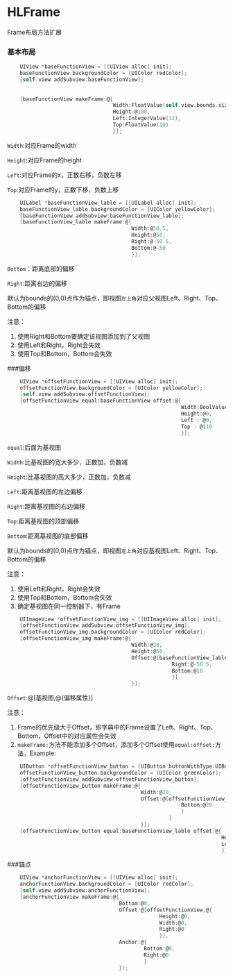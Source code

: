 # HLFrame
Frame布局方法扩展

### 基本布局
```objective-c
    UIView *baseFunctionView = [[UIView alloc] init];
    baseFunctionView.backgroundColor = [UIColor redColor];
    [self.view addSubview:baseFunctionView];
    
    
    [baseFunctionView makeFrame:@{
                                  Width:FloatValue(self.view.bounds.size.width - 24),
                                  Height:@100,
                                  Left:IntegerValue(12),
                                  Top:FloatValue(10)
                                  }];
```
`Width`:对应Frame的width

`Height`:对应Frame的height

`Left`:对应Frame的x，正数右移，负数左移

`Top`:对应Frame的y，正数下移，负数上移

```objective-c
    UILabel *baseFunctionView_lable = [[UILabel alloc] init];
    baseFunctionView_lable.backgroundColor = [UIColor yellowColor];
    [baseFunctionView addSubview:baseFunctionView_lable];
    [baseFunctionView_lable makeFrame:@{
                                        Width:@50.5,
                                        Height:@50,
                                        Right:@-50.5,
                                        Bottom:@-50
                                        }];
```
`Bottom`：距离底部的偏移

`Right`:距离右边的偏移

默认为bounds的(0,0)点作为锚点，即视图`左上角`对应父视图Left、Right、Top、Bottom的偏移

注意：

1. 使用Right和Bottom要确定该视图添加到了父视图
2. 使用Left和Right，Right会失效
3. 使用Top和Bottom，Bottom会失效

             
###偏移

```objective-c
    UIView *offsetFunctionView = [[UIView alloc] init];
    offsetFunctionView.backgroundColor = [UIColor yellowColor];
    [self.view addSubview:offsetFunctionView];
    [offsetFunctionView equal:baseFunctionView offset:@{
                                                        Width:BoolValue(NO),
                                                        Height:@0,
                                                        Left : @0,
                                                        Top : @110
                                                        }];
```
`equal`:后面为基视图

`Width`:比基视图的宽大多少，正数加，负数减

`Height`:比基视图的高大多少，正数加，负数减

`Left`:距离基视图的左边偏移

`Right`:距离基视图的右边偏移

`Top`:距离基视图的顶部偏移

`Bottom`:距离基视图的底部偏移

默认为bounds的(0,0)点作为锚点，即视图`左上角`对应基视图Left、Right、Top、Bottom的偏移

注意：
1. 使用Left和Right，Right会失效
2. 使用Top和Bottom，Bottom会失效
3. 确定基视图在同一控制器下，有Frame

```objective-c
    UIImageView *offsetFunctionView_img = [[UIImageView alloc] init];
    [offsetFunctionView addSubview:offsetFunctionView_img];
    offsetFunctionView_img.backgroundColor = [UIColor redColor];
    [offsetFunctionView_img makeFrame:@{
                                        Width:@30,
                                        Height:@50,
                                        Offset:@[baseFunctionView_lable,@{
                                                     Right:@-50.5,
                                                     Bottom:@10
                                                     }]
                                        }];
```

`Offset`:@[基视图,@{偏移属性}]

注意：
1. Frame的优先级大于Offset，即字典中的Frame设置了Left、Right、Top、Bottom，Offset中的对应属性会失效
2. `makeFrame:`方法不能添加多个Offset，添加多个Offset使用`equal:offset:`方法，Example:

```objective-c
    UIButton *offsetFunctionView_button = [UIButton buttonWithType:UIButtonTypeSystem];
    offsetFunctionView_button.backgroundColor = [UIColor greenColor];
    [offsetFunctionView addSubview:offsetFunctionView_button];
    [offsetFunctionView_button makeFrame:@{
                                           Width:@20,
                                           Offset:@[offsetFunctionView_img,@{
                                                        Bottom:@20
                                                        }
                                                    ]
                                           }];
    [offsetFunctionView_button equal:baseFunctionView_lable offset:@{
                                                                     Height:@-30,
                                                                     Left:@0
                                                                     }];
```
      
         
###锚点
   

```objective-c
    UIView *anchorFunctionView = [[UIView alloc] init];
    anchorFunctionView.backgroundColor = [UIColor redColor];
    [self.view addSubview:anchorFunctionView];
    [anchorFunctionView makeFrame:@{
                                    Bottom:@0,
                                    Offset:@[offsetFunctionView,@{
                                                 Height:@0,
                                                 Width:@0,
                                                 Right:@0
                                                 }],
                                    Anchor:@{
                                            Bottom:@0,
                                            Right:@0
                                            }
                                    }];
```

